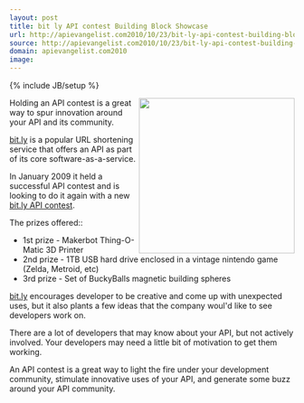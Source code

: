 ```yaml
---
layout: post
title: bit ly API contest Building Block Showcase
url: http://apievangelist.com2010/10/23/bit-ly-api-contest-building-block-showcase/
source: http://apievangelist.com2010/10/23/bit-ly-api-contest-building-block-showcase/
domain: apievangelist.com2010
image: 
---
```

{% include JB/setup %}
<img src="http://kinlane-productions.s3.amazonaws.com/api-evangelist/bitly-logo.png" alt="" width="275" align="right" />Holding an API contest is a great way to spur innovation around your API and its community.<p></p>
<a href="http://bit.ly" target="_blank">bit.ly</a> is a popular URL shortening service that offers an API as part of its core software-as-a-service.<p></p>
In January 2009 it held a successful API contest and is looking to do it again with a new <a href="http://blog.bit.ly/post/1307062006/its-a-bit-ly-api-contest" target="_blank">bit.ly API contest</a>.<p></p>
The prizes offered::
<ul class="mainlist">
	<li>1st prize - Makerbot Thing-O-Matic 3D Printer</li>
	<li>2nd prize - 1TB USB hard drive enclosed in a vintage nintendo game (Zelda, Metroid, etc)</li>
	<li>3rd prize - Set of BuckyBalls magnetic building spheres</li>
</ul>
<a href="http://bit.ly" target="_blank">bit.ly</a> encourages developer to be creative and come up with unexpected uses, but it also plants a few ideas that the company woul'd like to see developers work on.<p></p>
There are a lot of developers that may know about your API, but not actively involved.  Your developers may need a little bit of motivation to get them working.<p></p>
An API contest is a great way to light the fire under your development community, stimulate innovative uses of your API, and generate some buzz around your API community.

